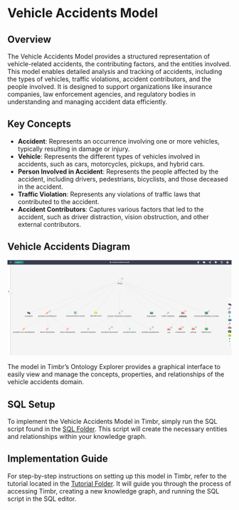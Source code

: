 # Vehicle Accidents Model

## Overview
The Vehicle Accidents Model provides a structured representation of vehicle-related accidents, the contributing factors, and the entities involved. This model enables detailed analysis and tracking of accidents, including the types of vehicles, traffic violations, accident contributors, and the people involved. It is designed to support organizations like insurance companies, law enforcement agencies, and regulatory bodies in understanding and managing accident data efficiently.

## Key Concepts
- **Accident**: Represents an occurrence involving one or more vehicles, typically resulting in damage or injury.
- **Vehicle**: Represents the different types of vehicles involved in accidents, such as cars, motorcycles, pickups, and hybrid cars.
- **Person Involved in Accident**: Represents the people affected by the accident, including drivers, pedestrians, bicyclists, and those deceased in the accident.
- **Traffic Violation**: Represents any violations of traffic laws that contributed to the accident.
- **Accident Contributors**: Captures various factors that led to the accident, such as driver distraction, vision obstruction, and other external contributors.

## Vehicle Accidents Diagram

![Attached Image of Model](./model.png)

The model in Timbr’s Ontology Explorer provides a graphical interface to easily view and manage the concepts, properties, and relationships of the vehicle accidents domain.

## SQL Setup
To implement the Vehicle Accidents Model in Timbr, simply run the SQL script found in the [SQL Folder](./sql). This script will create the necessary entities and relationships within your knowledge graph.

## Implementation Guide
For step-by-step instructions on setting up this model in Timbr, refer to the tutorial located in the [Tutorial Folder](./tutorial). It will guide you through the process of accessing Timbr, creating a new knowledge graph, and running the SQL script in the SQL editor.
